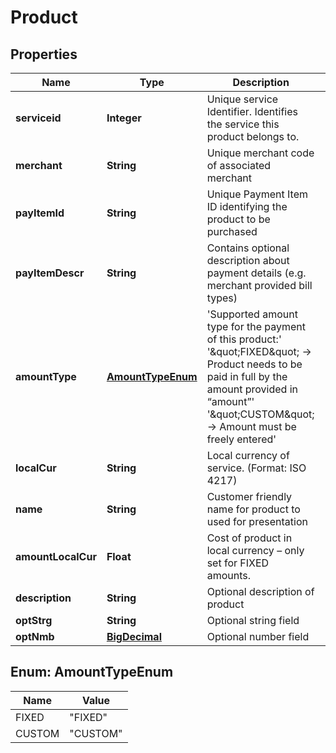
# Product

## Properties
Name | Type | Description | Notes
------------ | ------------- | ------------- | -------------
**serviceid** | **Integer** | Unique  service Identifier. Identifies the service this product belongs to. | 
**merchant** | **String** | Unique  merchant code of associated merchant | 
**payItemId** | **String** | Unique  Payment Item ID identifying the product to be purchased | 
**payItemDescr** | **String** | Contains optional description about payment details (e.g. merchant provided bill types) |  [optional]
**amountType** | [**AmountTypeEnum**](#AmountTypeEnum) | &#39;Supported amount type for the payment of this product:&#39; &#39;\&quot;FIXED\&quot; -&gt; Product needs to be paid in full by the amount provided in “amount”&#39; &#39;\&quot;CUSTOM\&quot; -&gt; Amount must be freely entered&#39;  | 
**localCur** | **String** | Local currency of service. (Format: ISO 4217) | 
**name** | **String** | Customer friendly name for product to used for presentation | 
**amountLocalCur** | **Float** | Cost of product in local currency – only set for FIXED amounts. |  [optional]
**description** | **String** | Optional description of product |  [optional]
**optStrg** | **String** | Optional string field |  [optional]
**optNmb** | [**BigDecimal**](BigDecimal.md) | Optional number field |  [optional]


<a name="AmountTypeEnum"></a>
## Enum: AmountTypeEnum
Name | Value
---- | -----
FIXED | &quot;FIXED&quot;
CUSTOM | &quot;CUSTOM&quot;



